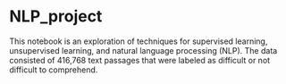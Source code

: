 # NLP_project
This notebook is an exploration of techniques for supervised learning, unsupervised learning, and natural language processing (NLP). The data consisted of 416,768 text passages that were labeled as difficult or not difficult to comprehend. 

